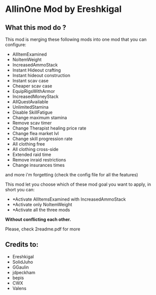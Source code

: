 # AllinOne Mod by Ereshkigal

## What this mod do ?
This mod is merging these following mods into one mod that you can configure:

* AllItemExamined
* NoItemWeight
* IncreasedAmmoStack
* Instant Hideout crafting
* Instant hideout construction
* Instant scav case
* Cheaper scav case
* EquipRigsWithArmor
* IncreasedMoneyStack
* AllQuestAvailable
* UnlimitedStamina
* Disable SkillFatigue
* Change maximum stamina
* Remove scav timer
* Change Therapist healing price rate
* Change flea market lvl
* Change skill progression rate
* All clothing free
* All clothing cross-side
* Extended raid time
* Remove inraid restrictions
* Change insurances times

and more i'm forgetting (check the config file for all the features)

This mod let you choose which of these mod goal you want to apply, in short you can:

* *Activate AllItemsExamined with IncreasedAmmoStack
* *Activate only NoItemWeight
* *Activate all the three mods

**Without conflicting each other.**



Please, check 2readme.pdf for more

## Credits to:
* Ereshkigal
* SolidJuho
* GGaulin
* jdpeckham
* bepis
* CWX
* Valens